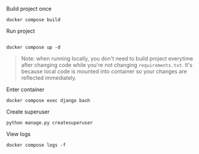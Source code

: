 Build project once
```shell
docker compose build
```

Run project
```shell

docker compose up -d
```

> Note: when running locally, you don't need to build project everytime after changing code 
> while you're not changing `requirements.txt`. 
> It's because local code is mounted into container so your changes are reflected immediately.

Enter container
```shell
docker compose exec django bash
```

Create superuser
```shell
python manage.py createsuperuser
```

View logs
```shell
docker compose logs -f
```
